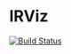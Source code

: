 # IRViz

[![Build Status](https://github.com/oxinabox/IRViz.jl/actions/workflows/CI.yml/badge.svg?branch=main)](https://github.com/oxinabox/IRViz.jl/actions/workflows/CI.yml?query=branch%3Amain)
